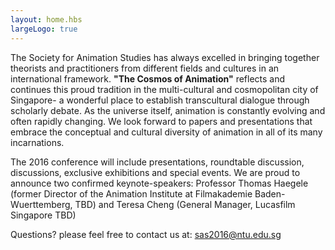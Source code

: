 ```yaml
---
layout: home.hbs
largeLogo: true
---
```

The Society for Animation Studies has always excelled in bringing together theorists and practitioners from different fields and cultures in an international framework. **"The Cosmos of Animation"** reflects and continues this proud tradition in the multi-cultural and cosmopolitan city of Singapore- a wonderful place to establish transcultural dialogue through scholarly debate. As the universe itself, animation is constantly evolving and often rapidly changing. We look forward to papers and presentations that embrace the conceptual and cultural diversity of animation in all of its many incarnations.

The 2016 conference will include presentations, roundtable discussion, discussions, exclusive exhibitions and special events. We are proud to announce two confirmed keynote-speakers: Professor Thomas Haegele (former Director of the Animation Institute at Filmakademie Baden-Wuerttemberg, TBD) and Teresa Cheng (General Manager, Lucasfilm Singapore TBD)

<span class="highlight highlight-red">Questions?</span> please feel free to contact us at: <a class="highlight-white-dotted-box" href="mailto:sas2016@ntu.edu.sg?subject=Question">sas2016@ntu.edu.sg</a>


